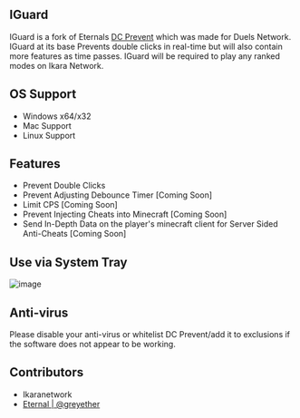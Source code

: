 ## IGuard
IGuard is a fork of Eternals [DC Prevent](https://github.com/git-eternal/duels-dc-prevent) which was made for Duels Network. IGuard at its base Prevents double clicks in real-time but will also contain more features as time passes. IGuard will be required to play any ranked modes on Ikara Network.

## OS Support
- Windows x64/x32
- Mac Support
- Linux Support

## Features
- Prevent Double Clicks
- Prevent Adjusting Debounce Timer [Coming Soon]
- Limit CPS [Coming Soon]
- Prevent Injecting Cheats into Minecraft [Coming Soon]
- Send In-Depth Data on the player's minecraft client for Server Sided Anti-Cheats [Coming Soon]

## Use via System Tray
![image](https://github.com/git-eternal/duels-dc-prevent/assets/45088542/fb114e1f-c91e-4193-9b45-b1eead22c1bd)

## Anti-virus
Please disable your anti-virus or whitelist DC Prevent/add it to exclusions if the software does not appear to be working.

## Contributors
- Ikaranetwork
- [Eternal | @greyether](https://github.com/git-eternal)
